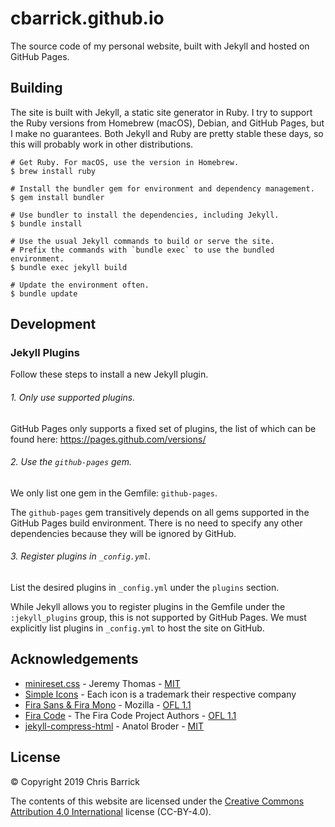 cbarrick.github.io
==================================================

The source code of my personal website, built with Jekyll and hosted on GitHub
Pages.

Building
-------------------------

The site is built with Jekyll, a static site generator in Ruby. I try to
support the Ruby versions from Homebrew (macOS), Debian, and GitHub Pages, but
I make no guarantees. Both Jekyll and Ruby are pretty stable these days, so
this will probably work in other distributions.

```shell
# Get Ruby. For macOS, use the version in Homebrew.
$ brew install ruby

# Install the bundler gem for environment and dependency management.
$ gem install bundler

# Use bundler to install the dependencies, including Jekyll.
$ bundle install

# Use the usual Jekyll commands to build or serve the site.
# Prefix the commands with `bundle exec` to use the bundled environment.
$ bundle exec jekyll build

# Update the environment often.
$ bundle update
```


Development
-------------------------

### Jekyll Plugins

Follow these steps to install a new Jekyll plugin.

###### 1. Only use supported plugins.

GitHub Pages only supports a fixed set of plugins, the list of which can be
found here: https://pages.github.com/versions/

###### 2. Use the `github-pages` gem.

We only list one gem in the Gemfile: `github-pages`.

The `github-pages` gem transitively depends on all gems supported in the GitHub
Pages build environment. There is no need to specify any other dependencies
because they will be ignored by GitHub.

###### 3. Register plugins in `_config.yml`.

List the desired plugins in `_config.yml` under the `plugins` section.

While Jekyll allows you to register plugins in the Gemfile under the
`:jekyll_plugins` group, this is not supported by GitHub Pages. We must
explicitly list plugins in `_config.yml` to host the site on GitHub.


Acknowledgements
-------------------------

- [minireset.css][] - Jeremy Thomas - [MIT][minireset-license]
- [Simple Icons][] - Each icon is a trademark their respective company
- [Fira Sans & Fira Mono][] - Mozilla - [OFL 1.1][fira-license]
- [Fira Code][] - The Fira Code Project Authors - [OFL 1.1][fira-code-license]
- [jekyll-compress-html][] - Anatol Broder - [MIT][jekyll-compress-html-license]

[minireset.css]: https://github.com/jgthms/minireset.css
[Simple Icons]: https://simpleicons.org/
[Fira Sans & Fira Mono]: http://mozilla.github.io/Fira/
[Fira Code]: https://github.com/tonsky/FiraCode
[jekyll-compress-html]: https://github.com/penibelst/jekyll-compress-html

[minireset-license]: https://github.com/jgthms/minireset.css/blob/master/LICENSE
[jekyll-compress-html-license]: https://github.com/penibelst/jekyll-compress-html/blob/master/LICENSE
[fira-license]: https://github.com/mozilla/Fira/blob/master/LICENSE
[fira-code-license]: https://github.com/tonsky/FiraCode/blob/master/LICENSE


License
-------------------------

© Copyright 2019 Chris Barrick

The contents of this website are licensed under the
[Creative Commons Attribution 4.0 International][cc-by-4.0] license (CC-BY-4.0).

[cc-by-4.0]: https://creativecommons.org/licenses/by/4.0/

